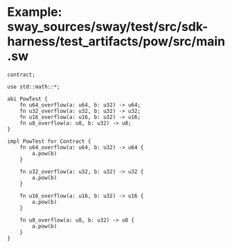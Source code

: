 # Example: sway_sources/sway/test/src/sdk-harness/test_artifacts/pow/src/main.sw

```sway
contract;

use std::math::*;

abi PowTest {
    fn u64_overflow(a: u64, b: u32) -> u64;
    fn u32_overflow(a: u32, b: u32) -> u32;
    fn u16_overflow(a: u16, b: u32) -> u16;
    fn u8_overflow(a: u8, b: u32) -> u8;
}

impl PowTest for Contract {
    fn u64_overflow(a: u64, b: u32) -> u64 {
        a.pow(b)
    }

    fn u32_overflow(a: u32, b: u32) -> u32 {
        a.pow(b)
    }

    fn u16_overflow(a: u16, b: u32) -> u16 {
        a.pow(b)
    }

    fn u8_overflow(a: u8, b: u32) -> u8 {
        a.pow(b)
    }
}

```
